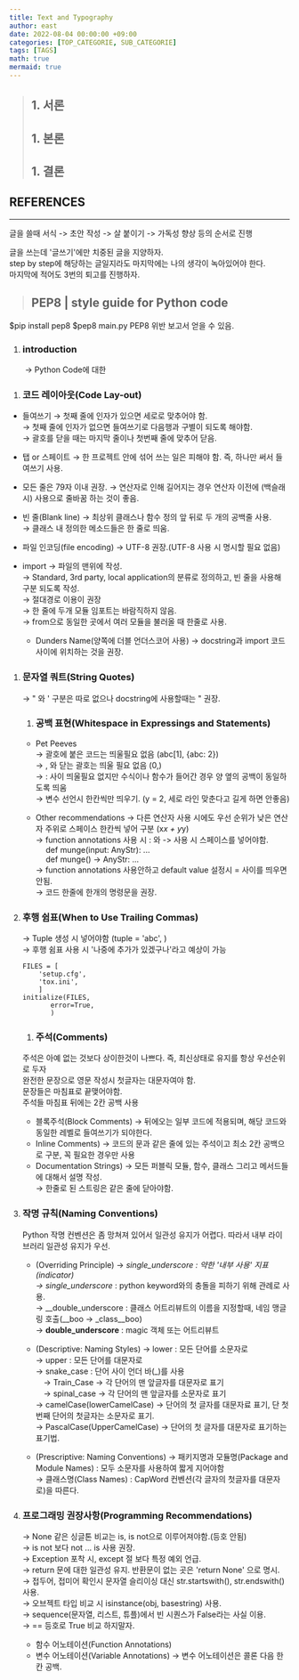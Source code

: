 ```yaml
---
title: Text and Typography
author: east
date: 2022-08-04 00:00:00 +09:00
categories: [TOP_CATEGORIE, SUB_CATEGORIE]
tags: [TAGS]
math: true
mermaid: true
---
```

<!-- ---
layout:     post
title:      PEP8.md
subtitle:   Python Guide
date:       2000-01-01
author:     eastk1te
header-img: img/home-bg-brick.jpg
catalog: false
published: false
tags:
    - tag1
--- -->
<!-- 양식에 맞춰서 -->
> ## 1. 서론
> ## 1. 본론
> ## 1. 결론

## REFERENCES

---

<!--
∘
ⅠⅡⅢⅣⅤⅥⅦⅧⅨⅩⅪⅫ
ⅰⅱⅲⅳⅴⅵⅶⅷⅸⅹⅺⅻ
⒈⒉⒊⒋⒌⒍⒎⒏⒐⒑⒒⒓
⑴⑵⑶⑷⑸⑹⑺⑻⑼⑽⑾⑿
-->

글을 쓸때 서식 -> 초안 작성 -> 살 붙이기 -> 가독성 향상 등의 순서로 진행

글을 쓰는데 '글쓰기'에만 치중된 글을 지양하자.  
step by step에 해당하는 글일지라도 마지막에는 나의 생각이 녹아있어야 한다.  
마지막에 적어도 3번의 퇴고를 진행하자.

> ## PEP8 | style guide for Python code
$pip install pep8
$pep8 main.py
PEP8 위반 보고서 얻을 수 있음.

1. ### introduction
&emsp;&emsp;&rarr; Python Code에 대한 
  
1. ### 코드 레이아웃(Code Lay-out)
  - 들여쓰기
    &rarr; 첫째 줄에 인자가 있으면 세로로 맞추어야 함.  
    &rarr; 첫째 줄에 인자가 없으면 들여쓰기로 다음행과 구별이 되도록 해야함.  
    &rarr; 괄호를 닫을 때는 마지막 줄이나 첫번째 줄에 맞추어 닫음.  
    
  - 탭 or 스페이트 
    &rarr; 한 프로젝트 안에 섞어 쓰는 일은 피해야 함. 즉, 하나만 써서 들여쓰기 사용.  
    
  - 모든 줄은 79자 이내 권장.
    &rarr; 연산자로 인해 길어지는 경우 연산자 이전에 \(백슬래시) 사용으로 줄바꿈 하는 것이 좋음.  
    
  - 빈 줄(Blank line)
    &rarr; 최상위 클래스나 함수 정의 앞 뒤로 두 개의 공백줄 사용.  
    &rarr; 클래스 내 정의한 메소드들은 한 줄로 띄움.  
    
  - 파일 인코딩(file encoding)
    &rarr; UTF-8 권장.(UTF-8 사용 시 명시할 필요 없음)  
    
  - import
    &rarr; 파일의 맨위에 작성.  
    &rarr; Standard, 3rd party, local application의 분류로 정의하고, 빈 줄을 사용해 구분 되도록 작성.  
    &rarr; 절대경로 이용이 권장  
    &rarr; 한 줄에 두개 모듈 임포트는 바람직하지 않음.  
    &rarr; from으로 동일한 곳에서 여러 모듈을 불러올 때 한줄로 사용.  
    - Dunders Name(양쪽에 더블 언더스코어 사용)
        &rarr; docstring과 import 코드 사이에 위치하는 것을 권장.  
        
1. ### 문자열 쿼트(String Quotes)
    &rarr; " 와 ' 구분은 따로 없으나 docstring에 사용할때는 " 권장.  
    1. ### 공백 표현(Whitespace in Expressings and Statements)
    - Pet Peeves  
        &rarr; 괄호에 붙은 코드는 띄울필요 없음 (abc[1], {abc: 2})  
        &rarr; , 와 닫는 괄호는 띄울 필요 없음  (0,)  
        &rarr; : 사이 띄울필요 없지만 수식이나 함수가 들어간 경우 양 옆의 공백이 동일하도록 띄움  
        &rarr; 변수 선언시 한칸씩만 띄우기. (y = 2, 세로 라인 맞춘다고 길게 하면 안좋음)  
        
    - Other recommendations
        &rarr; 다른 연산자 사용 시에도 우선 순위가 낮은 연산자 주위로 스페이스 한칸씩 넣어 구분 (x*x + y*y)  
        &rarr; function annotations 사용 시 : 와 -> 사용 시 스페이스를 넣어야함.  
        &emsp; def munge(input: AnyStr): ...  
        &emsp; def munge() -> AnyStr: ...  
        &rarr; function annotations 사용안하고 default value 설정시 = 사이를 띄우면 안됨.  
        &rarr; 코드 한줄에 한개의 명령문을 권장.  
        
1. ### 후행 쉼표(When to Use Trailing Commas)
    &rarr;  Tuple 생성 시 넣어야함 (tuple = 'abc', )  
    &rarr; 후행 쉼표 사용 시 '나중에 추가가 있겠구나'라고 예상이 가능  
    ```python3
    FILES = [
        'setup.cfg',
        'tox.ini',
        ]
    initialize(FILES,
           error=True,
           )
    ```
    1. ### 주석(Comments)
    
      주석은 아예 없는 것보다 상이한것이 나쁘다. 즉, 최신상태로 유지를 항상 우선순위로 두자  
      완전한 문장으로 영문 작성시 첫글자는 대문자여야 함.  
      문장들은 마침표로 끝맺어야함.  
      주석들 마침표 뒤에는 2칸 공백 사용  
      
      - 블록주석(Block Comments) &rarr; 뒤에오는 일부 코드에 적용되며, 해당 코드와 동일한 레벨로 들여쓰기가 되야한다.
      - Inline Comments) &rarr; 코드의 문과 같은 줄에 있는 주석이고 최소 2칸 공백으로 구분, 꼭 필요한 경우만 사용
      - Documentation Strings) 
        &rarr; 모든 퍼블릭 모듈, 함수, 클래스 그리고 메서드들에 대해서 설명 작성.  
        &rarr; 한줄로 된 스트링은 같은 줄에 닫아야함.  
        
1. ### 작명 규칙(Naming Conventions)
    Python 작명 컨벤션은 좀 망쳐져 있어서 일관성 유지가 어렵다. 따라서 내부 라이브러리 일관성 유지가 우선.  
    - (Overriding Principle)
      &rarr; _single_underscore : 약한 '내부 사용' 지표(indicator)  
      &rarr; single_underscore_ : python keyword와의 충돌을 피하기 위해 관례로 사용.  
      &rarr; __double_underscore : 클래스 어트리뷰트의 이름을 지정할때, 네임 맹글링 호출(__boo &rarr; _class__boo)  
      &rarr; __double_underscore__ : magic 객체 또는 어트리뷰트  
      
    - (Descriptive: Naming Styles)
      &rarr; lower : 모든 단어를 소문자로  
      &rarr; upper : 모든 단어를 대문자로  
      &rarr; snake_case : 단어 사이 언더 바(_)를 사용  
        &emsp;&rarr; Train_Case &rarr; 각 단어의 맨 앞글자를 대문자로 표기  
        &emsp;&rarr; spinal_case &rarr; 각 단어의 맨 앞글자를 소문자로 표기  
      &rarr; camelCase(lowerCamelCase) &rarr; 단어의 첫 글자를 대문자료 표기, 단 첫번째 단어의 첫글자는 소문자로 표기.  
      &rarr; PascalCase(UpperCamelCase) &rarr; 단어의 첫 글자를 대문자로 표기하는 표기법.  
    
    - (Prescriptive: Naming Conventions)
      &rarr; 패키지명과 모듈명(Package and Module Names) : 모두 소문자를 사용하여 짧게 지어야함  
      &rarr; 클래스명(Class Names) : CapWord 컨벤션(각 글자의 첫글자를 대문자로)을 따른다.  
       
1. ### 프로그래밍 권장사항(Programming Recommendations)  
    &rarr; None 같은 싱글톤 비교는 is, is not으로 이루어져야함.(등호 안됨)  
    &rarr; is not 보다 not ... is 사용 권장.  
    &rarr; Exception 포착 시, except 절 보다 특정 예외 언급.  
    &rarr; return 문에 대한 일관성 유지. 반환문이 없는 곳은 'return None' 으로 명시.  
    &rarr; 접두어, 접미어 확인시 문자열 슬리이싱 대신 str.startswith(), str.endswith() 사용.  
    &rarr; 오브젝트 타입 비교 시 isinstance(obj, basestring) 사용.  
    &rarr; sequence(문자열, 리스트, 튜플)에서 빈 시퀀스가 False라는 사실 이용.  
    &rarr; == 등호로 True 비교 하지말자.  
  
    - 함수 어노테이션(Function Annotations)
    - 변수 어노테이션(Variable Annotations)
      &rarr; 변수 어노테이션은 콜론 다음 한 칸 공백.

